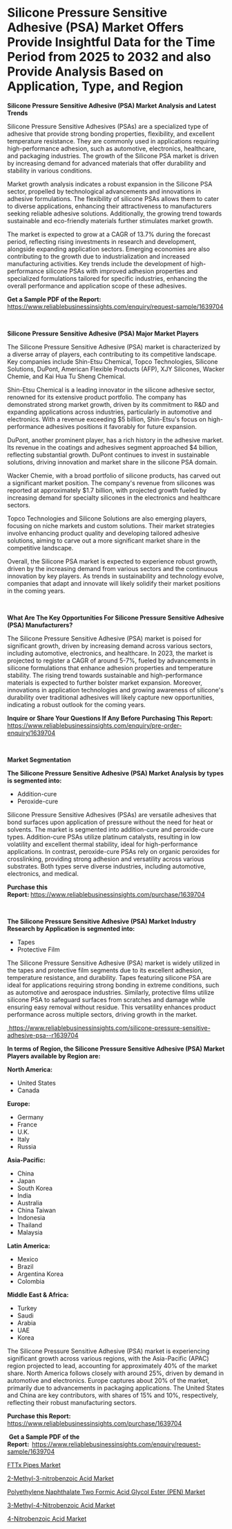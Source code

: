 <p><h1>Silicone Pressure Sensitive Adhesive (PSA) Market Offers Provide Insightful Data for the Time Period from 2025 to 2032 and also Provide Analysis Based on Application, Type, and Region</h1></p><p><strong>Silicone Pressure Sensitive Adhesive (PSA) Market Analysis and Latest Trends</strong></p>
<p><p>Silicone Pressure Sensitive Adhesives (PSAs) are a specialized type of adhesive that provide strong bonding properties, flexibility, and excellent temperature resistance. They are commonly used in applications requiring high-performance adhesion, such as automotive, electronics, healthcare, and packaging industries. The growth of the Silicone PSA market is driven by increasing demand for advanced materials that offer durability and stability in various conditions.</p><p>Market growth analysis indicates a robust expansion in the Silicone PSA sector, propelled by technological advancements and innovations in adhesive formulations. The flexibility of silicone PSAs allows them to cater to diverse applications, enhancing their attractiveness to manufacturers seeking reliable adhesive solutions. Additionally, the growing trend towards sustainable and eco-friendly materials further stimulates market growth.</p><p>The market is expected to grow at a CAGR of 13.7% during the forecast period, reflecting rising investments in research and development, alongside expanding application sectors. Emerging economies are also contributing to the growth due to industrialization and increased manufacturing activities. Key trends include the development of high-performance silicone PSAs with improved adhesion properties and specialized formulations tailored for specific industries, enhancing the overall performance and application scope of these adhesives.</p></p>
<p><strong>Get a Sample PDF of the Report:&nbsp;</strong> <a href="https://www.reliablebusinessinsights.com/enquiry/request-sample/1639704?utm_campaign=1837&utm_medium=2&utm_source=Github&utm_content=ia&utm_term=02042025&utm_id=silicone-pressure-sensitive-adhesive-psa">https://www.reliablebusinessinsights.com/enquiry/request-sample/1639704</a></p>
<p>&nbsp;</p>
<p><strong>Silicone Pressure Sensitive Adhesive (PSA) Major Market Players</strong></p>
<p><p>The Silicone Pressure Sensitive Adhesive (PSA) market is characterized by a diverse array of players, each contributing to its competitive landscape. Key companies include Shin-Etsu Chemical, Topco Technologies, Silicone Solutions, DuPont, American Flexible Products (AFP), XJY Silicones, Wacker Chemie, and Kai Hua Tu Sheng Chemical.</p><p>Shin-Etsu Chemical is a leading innovator in the silicone adhesive sector, renowned for its extensive product portfolio. The company has demonstrated strong market growth, driven by its commitment to R&D and expanding applications across industries, particularly in automotive and electronics. With a revenue exceeding $5 billion, Shin-Etsu's focus on high-performance adhesives positions it favorably for future expansion.</p><p>DuPont, another prominent player, has a rich history in the adhesive market. Its revenue in the coatings and adhesives segment approached $4 billion, reflecting substantial growth. DuPont continues to invest in sustainable solutions, driving innovation and market share in the silicone PSA domain.</p><p>Wacker Chemie, with a broad portfolio of silicone products, has carved out a significant market position. The company's revenue from silicones was reported at approximately $1.7 billion, with projected growth fueled by increasing demand for specialty silicones in the electronics and healthcare sectors.</p><p>Topco Technologies and Silicone Solutions are also emerging players, focusing on niche markets and custom solutions. Their market strategies involve enhancing product quality and developing tailored adhesive solutions, aiming to carve out a more significant market share in the competitive landscape.</p><p>Overall, the Silicone PSA market is expected to experience robust growth, driven by the increasing demand from various sectors and the continuous innovation by key players. As trends in sustainability and technology evolve, companies that adapt and innovate will likely solidify their market positions in the coming years.</p></p>
<p>&nbsp;</p>
<p><strong>What Are The Key Opportunities For Silicone Pressure Sensitive Adhesive (PSA) Manufacturers?</strong></p>
<p><p>The Silicone Pressure Sensitive Adhesive (PSA) market is poised for significant growth, driven by increasing demand across various sectors, including automotive, electronics, and healthcare. In 2023, the market is projected to register a CAGR of around 5-7%, fueled by advancements in silicone formulations that enhance adhesion properties and temperature stability. The rising trend towards sustainable and high-performance materials is expected to further bolster market expansion. Moreover, innovations in application technologies and growing awareness of silicone's durability over traditional adhesives will likely capture new opportunities, indicating a robust outlook for the coming years.</p></p>
<p><strong>Inquire or Share Your Questions If Any Before Purchasing This Report:</strong> <a href="https://www.reliablebusinessinsights.com/enquiry/pre-order-enquiry/1639704?utm_campaign=1837&utm_medium=2&utm_source=Github&utm_content=ia&utm_term=02042025&utm_id=silicone-pressure-sensitive-adhesive-psa">https://www.reliablebusinessinsights.com/enquiry/pre-order-enquiry/1639704</a></p>
<p>&nbsp;</p>
<p><strong>Market Segmentation</strong></p>
<p><strong>The Silicone Pressure Sensitive Adhesive (PSA) Market Analysis by types is segmented into:</strong></p>
<p><ul><li>Addition-cure</li><li>Peroxide-cure</li></ul></p>
<p><p>Silicone Pressure Sensitive Adhesives (PSAs) are versatile adhesives that bond surfaces upon application of pressure without the need for heat or solvents. The market is segmented into addition-cure and peroxide-cure types. Addition-cure PSAs utilize platinum catalysts, resulting in low volatility and excellent thermal stability, ideal for high-performance applications. In contrast, peroxide-cure PSAs rely on organic peroxides for crosslinking, providing strong adhesion and versatility across various substrates. Both types serve diverse industries, including automotive, electronics, and medical.</p></p>
<p><strong>Purchase this Report:&nbsp;</strong><a href="https://www.reliablebusinessinsights.com/purchase/1639704?utm_campaign=1837&utm_medium=2&utm_source=Github&utm_content=ia&utm_term=02042025&utm_id=silicone-pressure-sensitive-adhesive-psa">https://www.reliablebusinessinsights.com/purchase/1639704</a></p>
<p>&nbsp;</p>
<p><strong>The Silicone Pressure Sensitive Adhesive (PSA) Market Industry Research by Application is segmented into:</strong></p>
<p><ul><li>Tapes</li><li>Protective Film</li></ul></p>
<p><p>The Silicone Pressure Sensitive Adhesive (PSA) market is widely utilized in the tapes and protective film segments due to its excellent adhesion, temperature resistance, and durability. Tapes featuring silicone PSA are ideal for applications requiring strong bonding in extreme conditions, such as automotive and aerospace industries. Similarly, protective films utilize silicone PSA to safeguard surfaces from scratches and damage while ensuring easy removal without residue. This versatility enhances product performance across multiple sectors, driving growth in the market.</p></p>
<p><a href="https://www.reliablebusinessinsights.com/silicone-pressure-sensitive-adhesive-psa--r1639704?utm_campaign=1837&utm_medium=2&utm_source=Github&utm_content=ia&utm_term=02042025&utm_id=silicone-pressure-sensitive-adhesive-psa">&nbsp;https://www.reliablebusinessinsights.com/silicone-pressure-sensitive-adhesive-psa--r1639704</a></p>
<p><strong>In terms of Region, the Silicone Pressure Sensitive Adhesive (PSA) Market Players available by Region are:</strong></p>
<p>
    <p> <strong> North America: </strong>
        <ul>
            <li>United States</li>
            <li>Canada</li>
        </ul>
        </p> 
    <p> <strong> Europe: </strong>
        <ul>
            <li>Germany</li>
            <li>France</li>
            <li>U.K.</li>
            <li>Italy</li>
            <li>Russia</li>
        </ul>
        </p> 
    <p> <strong> Asia-Pacific: </strong>
        <ul>
            <li>China</li>
            <li>Japan</li>
            <li>South Korea</li>
            <li>India</li>
            <li>Australia</li>
            <li>China Taiwan</li>
            <li>Indonesia</li>
            <li>Thailand</li>
            <li>Malaysia</li>
        </ul>
        </p> 
    <p> <strong> Latin America: </strong>
        <ul>
            <li>Mexico</li>
            <li>Brazil</li>
            <li>Argentina Korea</li>
            <li>Colombia</li>
        </ul>
        </p> 
    <p> <strong> Middle East & Africa: </strong>
        <ul>
            <li>Turkey</li>
            <li>Saudi</li>
            <li>Arabia</li>
            <li>UAE</li>
            <li>Korea</li>
        </ul>
    </p>
    </p>
<p><p>The Silicone Pressure Sensitive Adhesive (PSA) market is experiencing significant growth across various regions, with the Asia-Pacific (APAC) region projected to lead, accounting for approximately 40% of the market share. North America follows closely with around 25%, driven by demand in automotive and electronics. Europe captures about 20% of the market, primarily due to advancements in packaging applications. The United States and China are key contributors, with shares of 15% and 10%, respectively, reflecting their robust manufacturing sectors.</p></p>
<p><strong>Purchase this Report: </strong><a href="https://www.reliablebusinessinsights.com/purchase/1639704?utm_campaign=1837&utm_medium=2&utm_source=Github&utm_content=ia&utm_term=02042025&utm_id=silicone-pressure-sensitive-adhesive-psa">https://www.reliablebusinessinsights.com/purchase/1639704</a></p>
<p>&nbsp;<strong>Get a Sample PDF of the Report:&nbsp;&nbsp;</strong><a href="https://www.reliablebusinessinsights.com/enquiry/request-sample/1639704?utm_campaign=1837&utm_medium=2&utm_source=Github&utm_content=ia&utm_term=02042025&utm_id=silicone-pressure-sensitive-adhesive-psa">https://www.reliablebusinessinsights.com/enquiry/request-sample/1639704</a></p>
<p><strong></strong></p>
<p><p><a href="https://github.com/ssaradulai/Market-Research-Report-List-1/blob/main/fttx-pipes-market.md?utm_campaign=1837&utm_medium=2&utm_source=Github&utm_content=ia&utm_term=02042025&utm_id=silicone-pressure-sensitive-adhesive-psa">FTTx Pipes Market</a></p><p><a href="https://github.com/keohannchavo/Market-Research-Report-List-1/blob/main/2-methyl-3-nitrobenzoic-acid-market.md?utm_campaign=1837&utm_medium=2&utm_source=Github&utm_content=ia&utm_term=02042025&utm_id=silicone-pressure-sensitive-adhesive-psa">2-Methyl-3-nitrobenzoic Acid Market</a></p><p><a href="https://github.com/taveyasenay/Market-Research-Report-List-1/blob/main/polyethylene-naphthalate-two-formic-acid-glycol-ester-pen-market.md?utm_campaign=1837&utm_medium=2&utm_source=Github&utm_content=ia&utm_term=02042025&utm_id=silicone-pressure-sensitive-adhesive-psa">Polyethylene Naphthalate Two Formic Acid Glycol Ester (PEN) Market</a></p><p><a href="https://github.com/dukerghostki/Market-Research-Report-List-1/blob/main/3-methyl-4-nitrobenzoic-acid-market.md?utm_campaign=1837&utm_medium=2&utm_source=Github&utm_content=ia&utm_term=02042025&utm_id=silicone-pressure-sensitive-adhesive-psa">3-Methyl-4-Nitrobenzoic Acid Market</a></p><p><a href="https://github.com/helmeludu/Market-Research-Report-List-1/blob/main/4-nitrobenzoic-acid-market.md?utm_campaign=1837&utm_medium=2&utm_source=Github&utm_content=ia&utm_term=02042025&utm_id=silicone-pressure-sensitive-adhesive-psa">4-Nitrobenzoic Acid Market</a></p></p>